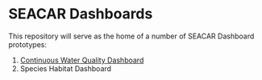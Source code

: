 # SEACAR Dashboards

This repository will serve as the home of a number of SEACAR Dashboard prototypes:
1. [Continuous Water Quality Dashboard](https://tylerhill.shinyapps.io/seacar-dashboards/)
2. Species Habitat Dashboard
